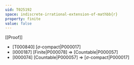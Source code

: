 ```yaml
---
uid: T025192
space: indiscrete-irrational-extension-of-mathbb{r}
property: finite
value: false
---
```

[[Proof]]

* [T000840] [$\sigma$-compact|P000017]
* [I000187] [Finite|P000078] => [Countable|P000057]
* [I000074] [Countable|P000057] => [$\sigma$-compact|P000017]


